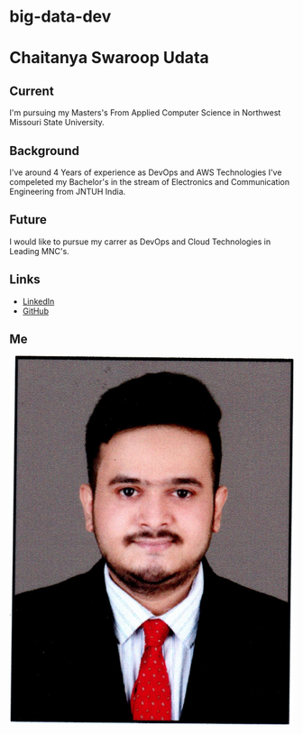 # big-data-dev
# Chaitanya Swaroop Udata
## Current
I'm pursuing my Masters's From Applied Computer Science in Northwest Missouri State University.
## Background
I've around 4 Years of experience as DevOps and AWS Technologies I've compeleted my Bachelor's in the stream of Electronics and Communication Engineering from JNTUH India.
## Future
I would like to pursue my carrer as DevOps and Cloud Technologies in Leading MNC's.
## Links
- [LinkedIn](https://www.linkedin.com/in/chaitanya-swaroop-udata%E2%84%A2-5aba8b1b3/)
- [GitHub](https://github.com/chaitanyaswaroopdev)
## Me
![Chaitanya_Swaroop_Udata](https://github.com/chaitanyaswaroopdev/big-data-dev/blob/main/Chaitanya_Swaroop_Udata.jpg)
